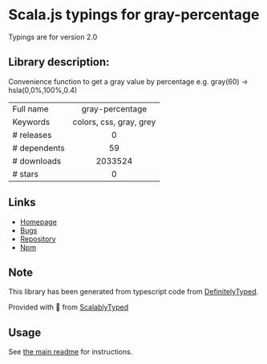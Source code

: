 
# Scala.js typings for gray-percentage

Typings are for version 2.0

## Library description:
Convenience function to get a gray value by percentage e.g. gray(60) -> hsla(0,0%,100%,0.4)

|                    |                 |
| ------------------ | :-------------: |
| Full name          | gray-percentage |
| Keywords           | colors, css, gray, grey |
| # releases         | 0 |
| # dependents       | 59 |
| # downloads        | 2033524 |
| # stars            | 0 |

## Links
- [Homepage](https://github.com/KyleAMathews/gray-percentage)
- [Bugs](https://github.com/KyleAMathews/gray-percentage/issues)
- [Repository](https://github.com/KyleAMathews/gray-percentage)
- [Npm](https://www.npmjs.com/package/gray-percentage)
    


## Note
This library has been generated from typescript code from [DefinitelyTyped](https://definitelytyped.org).

Provided with :purple_heart: from [ScalablyTyped](https://github.com/oyvindberg/ScalablyTyped)

## Usage
See [the main readme](../../readme.md) for instructions.


